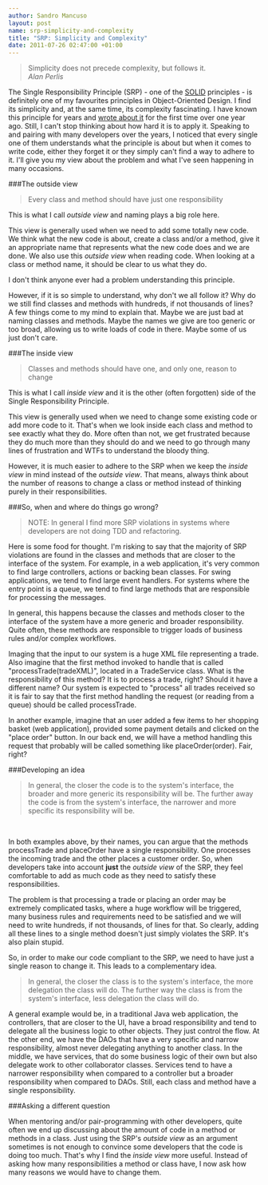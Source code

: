 ```yaml
---
author: Sandro Mancuso
layout: post
name: srp-simplicity-and-complexity
title: "SRP: Simplicity and Complexity"
date: 2011-07-26 02:47:00 +01:00
---
```


<blockquote>Simplicity does not precede complexity, but follows it.
 <footer><cite>Alan Perlis</cite></footer>
</blockquote>


The Single Responsibility Principle (SRP) - one of the
[SOLID](http://craftedsw.blogspot.com/2010/06/object-oriented-design-principles-part.html)
principles - is definitely one of my favourites principles in
Object-Oriented Design. I find its simplicity and, at the same time, its
complexity fascinating. I have known this principle for years and [wrote about it](http://craftedsw.blogspot.com/2010/06/object-oriented-design-principles-part.html)
for the first time over one year ago. Still, I can't stop thinking about
how hard it is to apply it. Speaking to and pairing with many developers
over the years, I noticed that every single one of them understands what
the principle is about but when it comes to write code, either they
forget it or they simply can't find a way to adhere to it. I'll give you
my view about the problem and what I've seen happening in many
occasions.

###The outside view

<blockquote>Every class and method should have just one responsibility</blockquote>

This is what I call *outside view* and naming plays a big role here.

This view is generally used when we need to add some totally new code.
We think what the new code is about, create a class and/or a method,
give it an appropriate name that represents what the new code does and
we are done. We also use this *outside view* when reading code. When
looking at a class or method name, it should be clear to us what they
do.

I don't think anyone ever had a problem understanding this principle.

However, if it is so simple to understand, why don't we all follow it?
Why do we still find classes and methods with hundreds, if not thousands
of lines? A few things come to my mind to explain that. Maybe we are
just bad at naming classes and methods. Maybe the names we give are too
generic or too broad, allowing us to write loads of code in there. Maybe
some of us just don't care.

###The inside view

<blockquote>Classes and methods should have one, and only one, reason to change</blockquote>

This is what I call *inside view* and it is the other (often forgotten)
side of the Single Responsibility Principle.

This view is generally used when we need to change some existing code or
add more code to it. That's when we look inside each class and method to
see exactly what they do. More often than not, we get frustrated because
they do much more than they should do and we need to go through many
lines of frustration and WTFs to understand the bloody thing.

However, it is much easier to adhere to the SRP when we keep the *inside
view* in mind instead of the *outside view*. That means, always think
about the number of reasons to change a class or method instead of
thinking purely in their responsibilities.

###So, when and where do things go wrong?

<blockquote>NOTE: In general I find more SRP violations in systems where developers
are not doing TDD and refactoring.</blockquote>

Here is some food for thought. I'm risking to say that the majority of
SRP violations are found in the classes and methods that are closer to
the interface of the system. For example, in a web application, it's
very common to find large controllers, actions or backing bean classes.
For swing applications, we tend to find large event handlers. For
systems where the entry point is a queue, we tend to find large methods
that are responsible for processing the messages. 

In general, this happens because the classes and methods closer to the
interface of the system have a more generic and broader responsibility.
Quite often, these methods are responsible to trigger loads of business
rules and/or complex workflows.

Imaging that the input to our system is a huge XML file representing a
trade. Also imagine that the first method invoked to handle that is
called "processTrade(tradeXML)", located in a TradeService class. What
is the responsibility of this method? It is to process a trade, right?
Should it have a different name? Our system is expected to "process" all
trades received so it is fair to say that the first method handling the
request (or reading from a queue) should be called processTrade.

In another example, imagine that an user added a few items to her
shopping basket (web application), provided some payment details and
clicked on the "place order" button. In our back end, we will have a
method handling this request that probably will be called something like
placeOrder(order). Fair, right?

###Developing an idea

<blockquote>In general, the closer the code is to the system's interface, the
broader and more generic its responsibility will be. The further away
the code is from the system's interface, the narrower and more
specific its responsibility will be.</blockquote> 

In both examples above, by their names, you can argue that the methods
processTrade and placeOrder have a single responsibility. One processes
the incoming trade and the other places a customer order. So, when
developers take into account **just** the *outside view* of the SRP,
they feel comfortable to add as much code as they need to satisfy these
responsibilities.

The problem is that processing a trade or placing an order may be
extremely complicated tasks, where a huge workflow will be triggered,
many business rules and requirements need to be satisfied and we will
need to write hundreds, if not thousands, of lines for that. So clearly,
adding all these lines to a single method doesn't just simply violates
the SRP. It's also plain stupid.

So, in order to make our code compliant to the SRP, we need to have just
a single reason to change it. This leads to a complementary idea.


<blockquote>In general, the closer the class is to the system's interface, the
more delegation the class will do. The further way the class is from
the system's interface, less delegation the class will do.</blockquote>

A general example would be, in a traditional Java web application, the
controllers, that are closer to the UI, have a broad responsibility and
tend to delegate all the business logic to other objects. They just
control the flow. At the other end, we have the DAOs that have a very
specific and narrow responsibility, almost never delegating anything to
another class. In the middle, we have services, that do some business
logic of their own but also delegate work to other collaborator classes.
Services tend to have a narrower responsibility when compared to a
controller but a broader responsibility when compared to DAOs. Still,
each class and method have a single responsibility.

###Asking a different question

When mentoring and/or pair-programming with other developers, quite
often we end up discussing about the amount of code in a method or
methods in a class. Just using the SRP's *outside view* as an argument
sometimes is not enough to convince some developers that the code is
doing too much. That's why I find the *inside view* more useful. Instead
of asking how many responsibilities a method or class have, I now ask
how many reasons we would have to change them.
